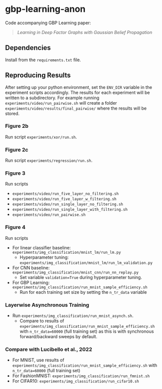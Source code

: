 # gbp-learning-anon
Code accompanying GBP Learning paper:
> *Learning in Deep Factor Graphs with Gaussian Belief Propagation*

## Dependencies
Install from the `requirements.txt` file.

## Reproducing Results
After setting up your python environment, set the `ENV_DIR` variable in the experiment scripts accordingly. The results for each experiment will be written to a subdirectory.
For example running `experiments/video/run_pairwise.sh` will create a folder `experiments/video/results/final_pairwise/` where the results will be stored.

### Figure 2b
Run script `experiments/xor/run.sh`.

### Figure 2c
Run script `experiments/regression/run.sh`.

### Figure 3
Run scripts 
- `experiments/video/run_five_layer_no_filtering.sh`
- `experiments/video/run_five_layer_w_filtering.sh`
- `experiments/video/run_single_layer_no_filtering.sh`
- `experiments/video/run_single_layer_with_filtering.sh`
- `experiments/video/run_pairwise.sh`

### Figure 4
Run scripts 
- For linear classifier baseline: `experiments/img_classification/mnist_lm/run_lm.py`
  - Hyperparameter tuning: `experiments/img_classification/mnist_lm/run_lm_validation.py`
- For CNN baseline: `experiments/img_classification/mnist_cnn/run_nn_replay.py`
  - Set variable `validation=True` during hyperparameter tuning.
- For GBP Learning: `experiments/img_classification/run_mnist_sample_efficiency.sh`
  - Run for each training set size by setting the `n_tr_data` variable

### Layerwise Asynchronous Training
- Run `experiments/img_classification/run_mnist_asynch.sh`.
  - Compare to results of `experiments/img_classification/run_mnist_sample_efficiency.sh` with `n_tr_data=60000` (full training set) as this is with synchronous forward/backward sweeps by default.

### Compare with Lucibello et al., 2022
- For MNIST, use results of `experiments/img_classification/run_mnist_sample_efficiency.sh` with `n_tr_data=60000` (full training set)
- For FashionMNIST: `experiments/img_classification/run_fmnist.sh`
- For CIFAR10: `experiments/img_classification/run_cifar10.sh`
